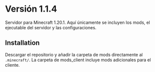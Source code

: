 # Versión 1.1.4

Servidor para Minecraft 1.20.1. Aquí únicamente se incluyen los mods, el ejecutable del servidor y las configuraciones.

## Installation

Descargar el repositorio y añadir la carpeta de mods directamente al ```.minecraft/```. La carpeta de mods_client incluye mods adicionales para el cliente.